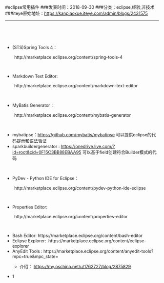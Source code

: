 #eclipse常用插件
###发表时间：2018-09-30
###分类：eclipse,经验,非技术
###iteye原始地址：<a href="https://kanpiaoxue.iteye.com/admin/blogs/2431575" target="_blank">https://kanpiaoxue.iteye.com/admin/blogs/2431575</a>

---

<div class="iteye-blog-content-contain" style="font-size: 14px;"> 
 <p style="font-size: 14px;">&nbsp;</p> 
 <p style="font-size: 14px;">&nbsp;</p> 
 <ul style="font-size: 14px;"> 
  <li>(STS)Spring Tools 4：</li> 
 </ul> 
 <p style="padding-left: 30px;">http://marketplace.eclipse.org/content/spring-tools-4</p> 
 <p style="font-size: 14px;">&nbsp;</p> 
 <ul style="font-size: 14px;"> 
  <li>Markdown Text Editor:</li> 
 </ul> 
 <p style="padding-left: 30px;">http://marketplace.eclipse.org/content/markdown-text-editor</p> 
 <p style="padding-left: 30px;">&nbsp;</p> 
 <ul style="font-size: 14px;"> 
  <li>MyBatis Generator：</li> 
 </ul> 
 <p style="padding-left: 30px;">http://marketplace.eclipse.org/content/mybatis-generator</p> 
 <p style="padding-left: 30px;">&nbsp;</p> 
 <ul> 
  <li style="font-size: 14px;">mybatipse：<a href="https://github.com/mybatis/mybatipse">https://github.com/mybatis/mybatipse</a>&nbsp;可以提供eclipse的代码提示和语法验证</li> 
  <li>sparkbuildergenerator :&nbsp;<a href="https://onedrive.live.com/?id=root&amp;cid=0F15C3BB88EBAA95">https://onedrive.live.com/?id=root&amp;cid=0F15C3BB88EBAA95</a>&nbsp;可以基于field创建符合Builder模式的代码</li> 
 </ul> 
 <p style="padding-left: 30px;">&nbsp;</p> 
 <ul style="font-size: 14px;"> 
  <li>PyDev - Python IDE for Eclipse：</li> 
 </ul> 
 <p style="padding-left: 30px;">http://marketplace.eclipse.org/content/pydev-python-ide-eclipse</p> 
 <p style="padding-left: 30px;">&nbsp;</p> 
 <ul style="font-size: 14px;"> 
  <li>Properties Editor:</li> 
 </ul> 
 <p style="padding-left: 30px;">http://marketplace.eclipse.org/content/properties-editor</p> 
 <p style="font-size: 14px;">&nbsp;</p> 
 <ul style="font-size: 14px;"> 
  <li>Bash Editor: https://marketplace.eclipse.org/content/bash-editor</li> 
  <li>Eclipse Explorer:&nbsp; https://marketplace.eclipse.org/content/eclipse-explorer</li> 
  <li>AnyEdit Tools : https://marketplace.eclipse.org/content/anyedit-tools?mpc=true&amp;mpc_state=</li> 
  <ul> 
   <li>介绍：&nbsp;<a href="https://my.oschina.net/u/1762727/blog/2875829">https://my.oschina.net/u/1762727/blog/2875829</a> </li> 
  </ul> 
 </ul> 
 <ul style="font-size: 14px;"> 
  <li>1</li> 
 </ul> 
</div>